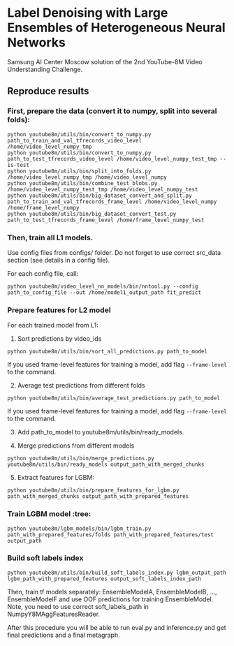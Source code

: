 # Label Denoising with Large Ensembles of Heterogeneous Neural Networks
Samsung AI Center Moscow solution of the 2nd YouTube-8M Video Understanding Challenge.

## Reproduce results
### First, prepare the data (convert it to numpy, split into several folds):

```
python youtube8m/utils/bin/convert_to_numpy.py path_to_train_and_val_tfrecords_video_level /home/video_level_numpy_tmp
python youtube8m/utils/bin/convert_to_numpy.py path_to_test_tfrecords_video_level /home/video_level_numpy_test_tmp --is-test
python youtube8m/utils/bin/split_into_folds.py /home/video_level_numpy_tmp /home/video_level_numpy
python youtube8m/utils/bin/combine_test_blobs.py /home/video_level_numpy_test_tmp /home/video_level_numpy_test
python youtube8m/utils/bin/big_dataset_convert_and_split.py path_to_train_and_val_tfrecords_frame_level /home/video_level_numpy /home/frame_level_numpy
python youtube8m/utils/bin/big_dataset_convert_test.py path_to_test_tfrecords_frame_level /home/frame_level_numpy_test
```

### Then, train all L1 models.

Use config files from configs/ folder. Do not forget to use correct src_data section (see details in a config file).

For each config file, call:

```
python youtube8m/video_level_nn_models/bin/nntool.py --config path_to_config_file --out /home/model1_output_path fit_predict
```

### Prepare features for L2 model

For each trained model from L1:

1) Sort predictions by video_ids

```
python youtube8m/utils/bin/sort_all_predictions.py path_to_model
```

If you used frame-level features for training a model, add flag `--frame-level` to the command.

2) Average test predictions from different folds

```
python youtube8m/utils/bin/average_test_predictions.py path_to_model
```

If you used frame-level features for training a model, add flag `--frame-level` to the command.

3) Add path_to_model to youtube8m/utils/bin/ready_models.

4) Merge predictions from different models

```
python youtube8m/utils/bin/merge_predictions.py youtube8m/utils/bin/ready_models output_path_with_merged_chunks
```

5) Extract features for LGBM:

```
python youtube8m/utils/bin/prepare_features_for_lgbm.py path_with_merged_chunks output_path_with_prepared_features
```


### Train LGBM model :tree:

```
python youtube8m/lgbm_models/bin/lgbm_train.py path_with_prepared_features/folds path_with_prepared_features/test output_path
```

### Build soft labels index

```
python youtube8m/utils/bin/build_soft_labels_index.py lgbm_output_path lgbm_path_with_prepared_features output_soft_labels_index_path
```

Then, train tf models separately: EnsembleModelA, EnsembleModelB, …, EnsembleModelF and use OOF predictions for training EnsembleModel. Note, you need to use correct soft_labels_path in NumpyY8MAggFeaturesReader.

After this procedure you will be able to run eval.py and inference.py and get final predictions and a final metagraph.

